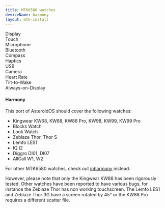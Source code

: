 ```yaml
---
title: MTK6580 watches
deviceName: harmony
layout: mtk-install
---
```


<div class="support-row">
  <div class="support-col">Display<div class="support-col-good"></div></div>
  <div class="support-col">Touch<div class="support-col-good"></div></div>
  <div class="support-col">Microphone<div class="support-col-good"></div></div>
  <div class="support-col">Bluetooth<div class="support-col-good"></div></div>
  <div class="support-col">Compass<div class="support-col-good"></div></div>
  <div class="support-col">Haptics<div class="support-col-good"></div></div>
  <div class="support-col">USB<div class="support-col-good"></div></div>
  <div class="support-col">Camera<div class="support-col-good"></div></div>
  <div class="support-col">Heart Rate<div class="support-col-bad"></div></div>
  <div class="support-col">Tilt-to-Wake<div class="support-col-bad"></div></div>
  <div class="support-col">Always-on-Display<div class="support-col-bad"></div></div>
</div>

<div class="callout callout-info">
    <h4>Harmony</h4>
    <p>This port of AsteroidOS should cover the following watches:</p>
    <ul>
       <li>Kingwear KW68, KW88, KW88 Pro, KW98, KW99, KW99 Pro</li>
       <li>Blocks Watch</li>
       <li>Look Watch</li>
       <li>Zeblaze Thor, Thor S</li>
       <li>Lemfo LES1</li>
       <li>IQ I2</li>
       <li>Diggro DI01, DI07</li>
       <li>AllCall W1, W2</li>
    </ul>
    <p>For other MTK6580 watches, check out <a href="{{rel 'install/inharmony'}}">inharmony</a> instead.</p>
    <p>However, please note that only the Kingwear KW88 has been rigorously tested. Other watches have been reported to have various bugs, for instance the Zeblaze Thor has non working touchscreen. The Lemfo LES1 and Zeblaze Thor 3G have a screen rotated by 45° or the KW88 Pro requires a different scatter file.</p>
</div>
